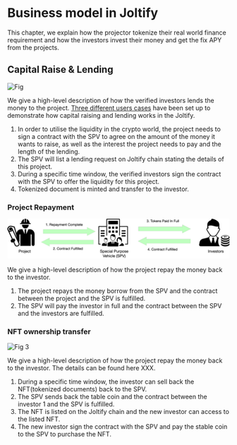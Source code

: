 # Business model in Joltify

This chapter, we explain how the projector tokenize their real world finance requirement and how the investors invest their money and get the fix APY from the projects.

## Capital Raise & Lending

![Fig](../../.gitbook/assets/put\_on\_chain.png)

We give a high-level description of how the verified investors lends the money to the project. [Three different users cases](../user-cases.md) have been set up to demonstrate how capital raising and lending works in the Joltify.&#x20;

1. In order to utilise the liquidity in the crypto world, the project needs to sign a contract with the SPV to agree on the amount of the money it wants to raise, as well as the interest the project needs to pay and the length of the lending.
2. The SPV will list a lending request on Joltify chain stating the details of this project.
3. During a specific time window, the verified investors sign the contract with the SPV to offer the liquidity for this project.
4. Tokenized document is minted and transfer to the investor.

### Project Repayment

![Fig 2](../../.gitbook/assets/repayment.png)

We give a high-level description of how the project repay the money back to the investor.&#x20;

1. The project repays the money borrow from the SPV and the contract between the project and the SPV is fulfilled.
2. The SPV will pay the investor in full and the contract between the SPV and the investors are fulfilled.

### NFT ownership transfer

![Fig 3](../../.gitbook/assets/re\_buy.png)

We give a high-level description of how the project repay the money back to the investor. The details can be found here XXX.

1. During a specific time window, the investor can sell back the NFT(tokenized documents) back to the SPV.
2. The SPV sends back the table coin and the contract between the investor 1 and the SPV is fulfilled.
3. The NFT is listed on the Joltify chain and the new investor can access to the listed NFT.
4. The new investor sign the contract with the SPV and pay the stable coin to the SPV to purchase the NFT.
